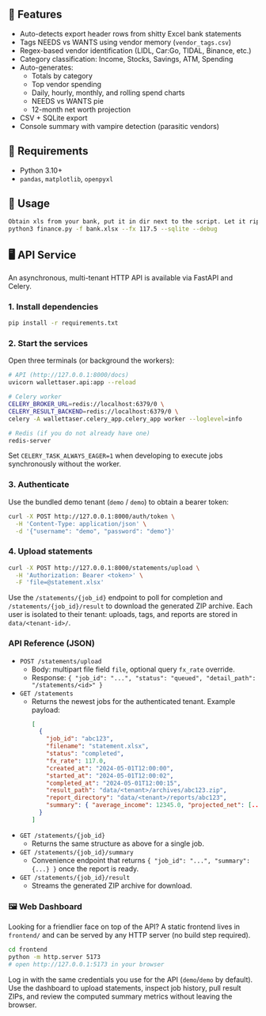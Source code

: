 ## 🔧 Features

- Auto-detects export header rows from shitty Excel bank statements
- Tags NEEDS vs WANTS using vendor memory (`vendor_tags.csv`)
- Regex-based vendor identification (LIDL, Car:Go, TIDAL, Binance, etc.)
- Category classification: Income, Stocks, Savings, ATM, Spending
- Auto-generates:
  - Totals by category
  - Top vendor spending
  - Daily, hourly, monthly, and rolling spend charts
  - NEEDS vs WANTS pie
  - 12-month net worth projection
- CSV + SQLite export
- Console summary with vampire detection (parasitic vendors)

## 🐍 Requirements

- Python 3.10+
- `pandas`, `matplotlib`, `openpyxl`

## 🚀 Usage

```bash
Obtain xls from your bank, put it in dir next to the script. Let it rip.
python3 finance.py -f bank.xlsx --fx 117.5 --sqlite --debug
```

## 🖥️ API Service

An asynchronous, multi-tenant HTTP API is available via FastAPI and Celery.

### 1. Install dependencies

```bash
pip install -r requirements.txt
```

### 2. Start the services

Open three terminals (or background the workers):

```bash
# API (http://127.0.0.1:8000/docs)
uvicorn wallettaser.api:app --reload

# Celery worker
CELERY_BROKER_URL=redis://localhost:6379/0 \
CELERY_RESULT_BACKEND=redis://localhost:6379/0 \
celery -A wallettaser.celery_app.celery_app worker --loglevel=info

# Redis (if you do not already have one)
redis-server
```

Set `CELERY_TASK_ALWAYS_EAGER=1` when developing to execute jobs synchronously
without the worker.

### 3. Authenticate

Use the bundled demo tenant (`demo` / `demo`) to obtain a bearer token:

```bash
curl -X POST http://127.0.0.1:8000/auth/token \
  -H 'Content-Type: application/json' \
  -d '{"username": "demo", "password": "demo"}'
```

### 4. Upload statements

```bash
curl -X POST http://127.0.0.1:8000/statements/upload \
  -H 'Authorization: Bearer <token>' \
  -F 'file=@statement.xlsx'
```

Use the `/statements/{job_id}` endpoint to poll for completion and
`/statements/{job_id}/result` to download the generated ZIP archive. Each user is
isolated to their tenant: uploads, tags, and reports are stored in
`data/<tenant-id>/`.

### API Reference (JSON)

- `POST /statements/upload`
  - Body: multipart file field `file`, optional query `fx_rate` override.
  - Response: `{ "job_id": "...", "status": "queued", "detail_path": "/statements/<id>" }`
- `GET /statements`
  - Returns the newest jobs for the authenticated tenant. Example payload:
    ```json
    [
      {
        "job_id": "abc123",
        "filename": "statement.xlsx",
        "status": "completed",
        "fx_rate": 117.0,
        "created_at": "2024-05-01T12:00:00",
        "started_at": "2024-05-01T12:00:02",
        "completed_at": "2024-05-01T12:00:15",
        "result_path": "data/<tenant>/archives/abc123.zip",
        "report_directory": "data/<tenant>/reports/abc123",
        "summary": { "average_income": 12345.0, "projected_net": [...], ... }
      }
    ]
    ```
- `GET /statements/{job_id}`
  - Returns the same structure as above for a single job.
- `GET /statements/{job_id}/summary`
  - Convenience endpoint that returns `{ "job_id": "...", "summary": {...} }` once the report is ready.
- `GET /statements/{job_id}/result`
  - Streams the generated ZIP archive for download.

### 🖼️ Web Dashboard

Looking for a friendlier face on top of the API? A static frontend lives in
`frontend/` and can be served by any HTTP server (no build step required).

```bash
cd frontend
python -m http.server 5173
# open http://127.0.0.1:5173 in your browser
```

Log in with the same credentials you use for the API (`demo`/`demo` by default).
Use the dashboard to upload statements, inspect job history, pull result ZIPs,
and review the computed summary metrics without leaving the browser.
